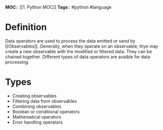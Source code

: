 **MOC**:: [[1. Python MOC]]
**Tags**:: #python #language

# Definition
Data operators are used to process the data emitted or send by [[Observables]]. Generally, when they operate on an observable, thye may create a new observable with the modified or filtered data. They can be chained together. Different types of data operators are avaible for data processing. 

# Types
- Creating observables
- Filtering data from observables
- Combining observables
- Boolean or conditional operators
- Mathematical operators
- Error handling operators
